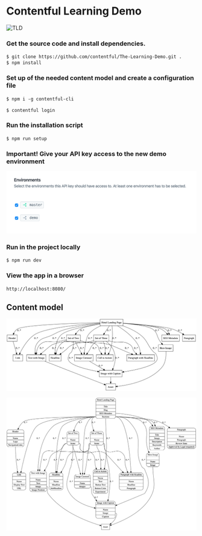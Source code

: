 # Contentful Learning Demo

![TLD](./TLD.png)

### Get the source code and install dependencies.

```
$ git clone https://github.com/contentful/The-Learning-Demo.git .
$ npm install
```

### Set up of the needed content model and create a configuration file

```
$ npm i -g contentful-cli
```

```
$ contentful login
```

### Run the installation script

```
$ npm run setup
```

### Important! Give your API key access to the new demo environment

![API key](./api_key.png)

### Run in the project locally

```
$ npm run dev
```
### View the app in a browser

```
http://localhost:8080/
```

## Content model

![Content model simple](./winning-demo-content-model-simple.png)

![Content model full](./winning-demo-content-model.png)
